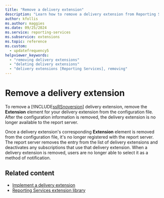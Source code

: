 ```yaml
---
title: "Remove a delivery extension"
description: "Learn how to remove a delivery extension from Reporting Services so the report server doesn't list it as available and deactivates subscriptions that use it."
author: kfollis
ms.author: maggies
ms.date: 09/25/2024
ms.service: reporting-services
ms.subservice: extensions
ms.topic: reference
ms.custom:
  - updatefrequency5
helpviewer_keywords:
  - "removing delivery extensions"
  - "deleting delivery extensions"
  - "delivery extensions [Reporting Services], removing"
---
```

# Remove a delivery extension
  To remove a [!INCLUDE[ssRSnoversion](../../../includes/ssrsnoversion-md.md)] delivery extension, remove the **Extension** element for your delivery extension from the configuration file. After the configuration information is removed, the delivery extension is no longer available to the report server.  
  
 Once a delivery extension's corresponding **Extension** element is removed from the configuration file, it's no longer registered with the report server. The report server removes the entry from the list of delivery extensions and deactivates any subscriptions that use that delivery extension. When a delivery extension is removed, users are no longer able to select it as a method of notification.  
  
## Related content

- [Implement a delivery extension](../../../reporting-services/extensions/delivery-extension/implementing-a-delivery-extension.md)
- [Reporting Services extension library](../../../reporting-services/extensions/reporting-services-extension-library.md)
